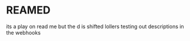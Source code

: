 # REAMED
its a play on read me but the d is shifted
lollers
testing out descriptions in the webhooks
